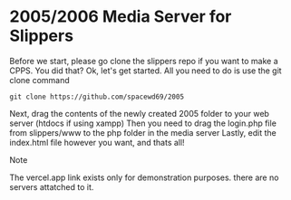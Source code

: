 # 2005/2006 Media Server for Slippers
Before we start, please go clone the slippers repo if you want to make a CPPS.
You did that? Ok, let's get started.
All you need to do is use the git clone command
```git
git clone https://github.com/spacewd69/2005
```
Next, drag the contents of the newly created 2005 folder to your web server (htdocs if using xampp)
Then you need to drag the login.php file from slippers/www to the php folder in the media server
Lastly, edit the index.html file however you want, and thats all!
>[!NOTE]
>The vercel.app link exists only for demonstration purposes. there are no servers attatched to it.
